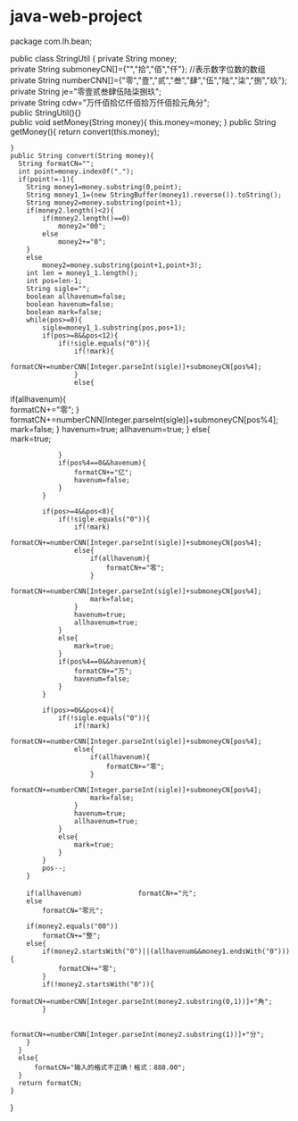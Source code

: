 # java-web-project
package com.lh.bean;

public class StringUtil {
	private String money;		
	private String submoneyCN[]={"","拾","佰","仟"};									//表示数字位数的数组
	private String numberCNN[]={"零","壹","贰","叁","肆","伍","陆","柒","捌","玖"};	
	private String je="零壹贰叁肆伍陆柒捌玖";		
	private String cdw="万仟佰拾亿仟佰拾万仟佰拾元角分";	
	public StringUtil(){}		
	public void setMoney(String money){
		this.money=money;
	}
	public String getMoney(){
		return convert(this.money);
		
	}
	public String convert(String money){
	  String formatCN="";	
	  int point=money.indexOf(".");				
      if(point!=-1){
	    String money1=money.substring(0,point);	
	    String money1_1=(new StringBuffer(money1).reverse()).toString();
	    String money2=money.substring(point+1);	
	    if(money2.length()<2){				
	    	if(money2.length()==0)
	    		money2="00";
	    	else
	    		money2+="0";
	    }
	    else								
	    	money2=money.substring(point+1,point+3);
	    int len = money1_1.length();		
	    int pos=len-1;
	    String sigle="";
	    boolean allhavenum=false;
	    boolean havenum=false;
	    boolean mark=false;       				
	    while(pos>=0){
		    sigle=money1_1.substring(pos,pos+1);    
		    if(pos>=8&&pos<12){ 
			    if(!sigle.equals("0")){      	
				    if(!mark){               	 
				    	formatCN+=numberCNN[Integer.parseInt(sigle)]+submoneyCN[pos%4];
				    }
				    else{                    	     	
if(allhavenum){        
				    		formatCN+="零";
				    	}
				    	formatCN+=numberCNN[Integer.parseInt(sigle)]+submoneyCN[pos%4];
				        mark=false;
				    }
				    havenum=true;
				    allhavenum=true;        				    }
			    else{                      		
				    mark=true;


			    }
			    if(pos%4==0&&havenum){     
			    	formatCN+="亿";
		    	    havenum=false;
			    }
		    }
	    
		    if(pos>=4&&pos<8){
    			if(!sigle.equals("0")){
				    if(!mark)
				    	formatCN+=numberCNN[Integer.parseInt(sigle)]+submoneyCN[pos%4];
	    			else{
	    				if(allhavenum){
	    					formatCN+="零";
	    				}
	    				formatCN+=numberCNN[Integer.parseInt(sigle)]+submoneyCN[pos%4];
			    		mark=false;
				    }
				    havenum=true;
				    allhavenum=true;
			    }
			    else{
    			    mark=true;
	    		}
		    	if(pos%4==0&&havenum){ 
		    		formatCN+="万";
				    havenum=false;
			    }
		    }
	
		    if(pos>=0&&pos<4){
    			if(!sigle.equals("0")){        
    				if(!mark)
    					formatCN+=numberCNN[Integer.parseInt(sigle)]+submoneyCN[pos%4];
				    else{ 
				    	if(allhavenum){
				    		formatCN+="零";
				    	}
				    	formatCN+=numberCNN[Integer.parseInt(sigle)]+submoneyCN[pos%4];
					    mark=false;       
				    }
    				havenum=true;
    				allhavenum=true;
			    }
			    else{
    				mark=true;
	    		}
		    }
		    pos--;    		
	    }
	 
        if(allhavenum)           	formatCN+="元";
        else           
        	formatCN="零元";
           
        if(money2.equals("00"))
        	formatCN+="整";
        else{
        	if(money2.startsWith("0")||(allhavenum&&money1.endsWith("0"))){ 
        		formatCN+="零";
	        }
        	if(!money2.startsWith("0")){
        		formatCN+=numberCNN[Integer.parseInt(money2.substring(0,1))]+"角";
	        }
        	
        	formatCN+=numberCNN[Integer.parseInt(money2.substring(1))]+"分";
        }
      } 
      else{
    	  formatCN="输入的格式不正确！格式：888.00";
      }
      return formatCN;
    }
}



